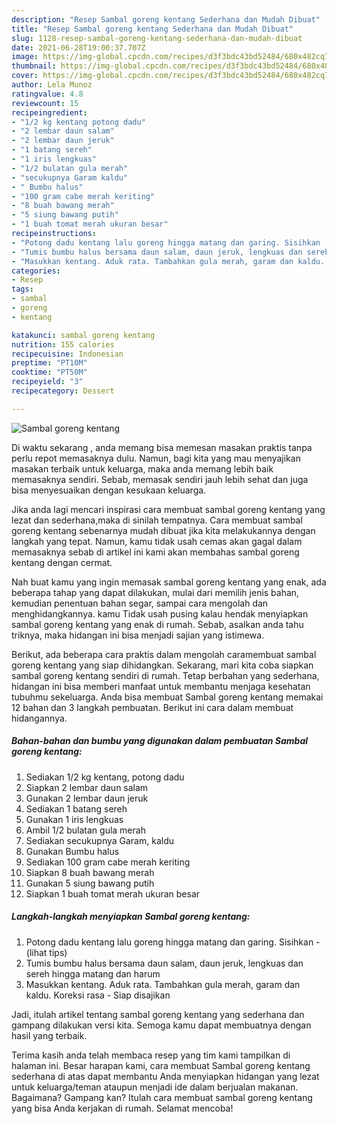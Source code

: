 ```yaml
---
description: "Resep Sambal goreng kentang Sederhana dan Mudah Dibuat"
title: "Resep Sambal goreng kentang Sederhana dan Mudah Dibuat"
slug: 1128-resep-sambal-goreng-kentang-sederhana-dan-mudah-dibuat
date: 2021-06-28T19:00:37.707Z
image: https://img-global.cpcdn.com/recipes/d3f3bdc43bd52484/680x482cq70/sambal-goreng-kentang-foto-resep-utama.jpg
thumbnail: https://img-global.cpcdn.com/recipes/d3f3bdc43bd52484/680x482cq70/sambal-goreng-kentang-foto-resep-utama.jpg
cover: https://img-global.cpcdn.com/recipes/d3f3bdc43bd52484/680x482cq70/sambal-goreng-kentang-foto-resep-utama.jpg
author: Lela Munoz
ratingvalue: 4.8
reviewcount: 15
recipeingredient:
- "1/2 kg kentang potong dadu"
- "2 lembar daun salam"
- "2 lembar daun jeruk"
- "1 batang sereh"
- "1 iris lengkuas"
- "1/2 bulatan gula merah"
- "secukupnya Garam kaldu"
- " Bumbu halus"
- "100 gram cabe merah keriting"
- "8 buah bawang merah"
- "5 siung bawang putih"
- "1 buah tomat merah ukuran besar"
recipeinstructions:
- "Potong dadu kentang lalu goreng hingga matang dan garing. Sisihkan           (lihat tips)"
- "Tumis bumbu halus bersama daun salam, daun jeruk, lengkuas dan sereh hingga matang dan harum"
- "Masukkan kentang. Aduk rata. Tambahkan gula merah, garam dan kaldu. Koreksi rasa Siap disajikan"
categories:
- Resep
tags:
- sambal
- goreng
- kentang

katakunci: sambal goreng kentang 
nutrition: 155 calories
recipecuisine: Indonesian
preptime: "PT10M"
cooktime: "PT50M"
recipeyield: "3"
recipecategory: Dessert

---
```



![Sambal goreng kentang](https://img-global.cpcdn.com/recipes/d3f3bdc43bd52484/680x482cq70/sambal-goreng-kentang-foto-resep-utama.jpg)

Di waktu  sekarang , anda memang bisa memesan masakan praktis tanpa perlu repot memasaknya dulu. Namun, bagi kita yang mau menyajikan masakan terbaik untuk keluarga, maka anda memang lebih baik memasaknya sendiri. Sebab, memasak sendiri jauh lebih sehat dan juga bisa menyesuaikan dengan kesukaan keluarga.

Jika anda lagi mencari inspirasi cara membuat sambal goreng kentang yang lezat dan sederhana,maka di sinilah tempatnya. Cara membuat sambal goreng kentang  sebenarnya mudah dibuat jika kita melakukannya dengan langkah yang tepat. Namun, kamu tidak usah cemas akan gagal dalam memasaknya 
sebab di artikel ini kami akan membahas sambal goreng kentang dengan cermat.  



Nah buat kamu yang ingin memasak sambal goreng kentang yang enak, ada beberapa tahap yang dapat dilakukan, mulai dari memilih jenis bahan, kemudian penentuan bahan segar, sampai cara mengolah dan menghidangkannya. kamu Tidak usah pusing kalau hendak menyiapkan sambal goreng kentang yang enak di rumah. Sebab, asalkan anda  tahu triknya, maka hidangan ini bisa menjadi sajian yang istimewa.

Berikut, ada beberapa cara praktis  dalam mengolah caramembuat sambal goreng kentang yang siap dihidangkan. Sekarang, mari kita coba siapkan sambal goreng kentang sendiri di rumah. Tetap berbahan yang sederhana, hidangan ini bisa memberi manfaat untuk membantu menjaga kesehatan tubuhmu sekeluarga. Anda bisa membuat Sambal goreng kentang memakai 12 bahan dan 3 langkah pembuatan. Berikut ini cara dalam membuat hidangannya.

<!--inarticleads1-->

##### Bahan-bahan dan bumbu yang digunakan dalam pembuatan Sambal goreng kentang:

1. Sediakan 1/2 kg kentang, potong dadu
1. Siapkan 2 lembar daun salam
1. Gunakan 2 lembar daun jeruk
1. Sediakan 1 batang sereh
1. Gunakan 1 iris lengkuas
1. Ambil 1/2 bulatan gula merah
1. Sediakan secukupnya Garam, kaldu
1. Gunakan  Bumbu halus
1. Sediakan 100 gram cabe merah keriting
1. Siapkan 8 buah bawang merah
1. Gunakan 5 siung bawang putih
1. Siapkan 1 buah tomat merah ukuran besar




<!--inarticleads2-->

##### Langkah-langkah menyiapkan Sambal goreng kentang:

1. Potong dadu kentang lalu goreng hingga matang dan garing. Sisihkan -           (lihat tips)
1. Tumis bumbu halus bersama daun salam, daun jeruk, lengkuas dan sereh hingga matang dan harum
1. Masukkan kentang. Aduk rata. Tambahkan gula merah, garam dan kaldu. Koreksi rasa - Siap disajikan




Jadi, itulah artikel tentang  sambal goreng kentang  yang sederhana dan gampang dilakukan versi kita. Semoga kamu dapat membuatnya dengan hasil yang terbaik. 

Terima kasih anda telah membaca resep yang tim kami tampilkan di halaman ini. Besar harapan kami, cara membuat  Sambal goreng kentang sederhana di atas dapat membantu Anda menyiapkan hidangan yang lezat untuk keluarga/teman ataupun menjadi ide dalam berjualan makanan. Bagaimana? Gampang kan? Itulah cara membuat sambal goreng kentang yang bisa Anda kerjakan di rumah. Selamat mencoba!


